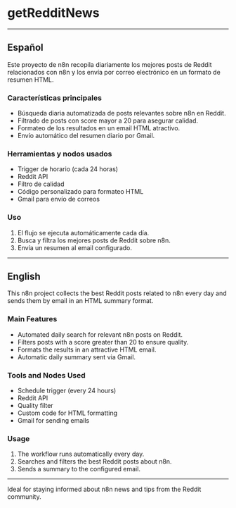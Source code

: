 # getRedditNews

---

## Español

Este proyecto de n8n recopila diariamente los mejores posts de Reddit relacionados con n8n y los envía por correo electrónico en un formato de resumen HTML.

### Características principales
- Búsqueda diaria automatizada de posts relevantes sobre n8n en Reddit.
- Filtrado de posts con score mayor a 20 para asegurar calidad.
- Formateo de los resultados en un email HTML atractivo.
- Envío automático del resumen diario por Gmail.

### Herramientas y nodos usados
- Trigger de horario (cada 24 horas)
- Reddit API
- Filtro de calidad
- Código personalizado para formateo HTML
- Gmail para envío de correos

### Uso
1. El flujo se ejecuta automáticamente cada día.
2. Busca y filtra los mejores posts de Reddit sobre n8n.
3. Envía un resumen al email configurado.

---

## English

This n8n project collects the best Reddit posts related to n8n every day and sends them by email in an HTML summary format.

### Main Features
- Automated daily search for relevant n8n posts on Reddit.
- Filters posts with a score greater than 20 to ensure quality.
- Formats the results in an attractive HTML email.
- Automatic daily summary sent via Gmail.

### Tools and Nodes Used
- Schedule trigger (every 24 hours)
- Reddit API
- Quality filter
- Custom code for HTML formatting
- Gmail for sending emails

### Usage
1. The workflow runs automatically every day.
2. Searches and filters the best Reddit posts about n8n.
3. Sends a summary to the configured email.

---
Ideal for staying informed about n8n news and tips from the Reddit community. 